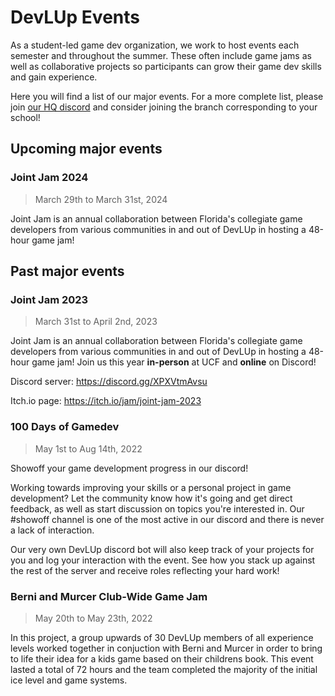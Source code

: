 # DevLUp Events

As a student-led game dev organization, we work to host events each semester and throughout the summer. These often include game jams as well as collaborative projects so participants can grow their game dev skills and gain experience.

Here you will find a list of our major events. For a more complete list, please join [our HQ discord](https://devlup.org/r/discord) and consider joining the branch corresponding to your school!

## Upcoming major events

### Joint Jam 2024

> March 29th to March 31st, 2024

Joint Jam is an annual collaboration between Florida's collegiate game developers from various communities in and out of DevLUp in hosting a 48-hour game jam!

## Past major events

### Joint Jam 2023

> March 31st to April 2nd, 2023

Joint Jam is an annual collaboration between Florida's collegiate game developers from various communities in and out of DevLUp in hosting a 48-hour game jam! Join us this year **in-person** at UCF and **online** on Discord!

Discord server: https://discord.gg/XPXVtmAvsu

Itch.io page: https://itch.io/jam/joint-jam-2023

### 100 Days of Gamedev

> May 1st to Aug 14th, 2022

Showoff your game development progress in our discord!

Working towards improving your skills or a personal project in game development? Let the community know how it's going and get direct feedback, as well as start discussion on topics you're interested in. Our #showoff channel is one of the most active in our discord and there is never a lack of interaction.

Our very own DevLUp discord bot will also keep track of your projects for you and log your interaction with the event. See how you stack up against the rest of the server and receive roles reflecting your hard work!

### Berni and Murcer Club-Wide Game Jam

> May 20th to May 23th, 2022

In this project, a group upwards of 30 DevLUp members of all experience levels worked together in conjuction with Berni and Murcer in order to bring to life their idea for a kids game based on their childrens book. This event lasted a total of 72 hours and the team completed the majority of the initial ice level and game systems.
